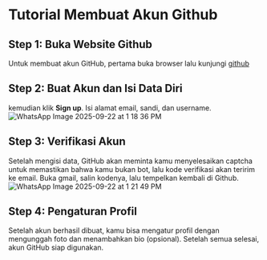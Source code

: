 # Tutorial Membuat Akun Github
## Step 1: Buka Website Github
Untuk membuat akun GitHub, pertama buka browser lalu kunjungi [github](https://github.com) 
## Step 2: Buat Akun dan Isi Data Diri
kemudian klik **Sign up**. Isi alamat email, sandi, dan username.  
![WhatsApp Image 2025-09-22 at 1 18 36 PM](https://github.com/user-attachments/assets/58eab655-3ce3-47e4-9bba-67bdee0b9589)

## Step 3: Verifikasi Akun
Setelah mengisi data, GitHub akan meminta kamu menyelesaikan captcha untuk memastikan bahwa kamu bukan bot, lalu kode verifikasi akan teririm ke email. Buka gmail, salin kodenya, lalu tempelkan kembali di Github. 
![WhatsApp Image 2025-09-22 at 1 21 49 PM](https://github.com/user-attachments/assets/e6e88a07-6c2e-4398-bb3b-5d0ef2ac116f)

## Step 4: Pengaturan Profil 
Setelah akun berhasil dibuat, kamu bisa mengatur profil dengan mengunggah foto dan menambahkan bio (opsional). Setelah semua selesai, akun GitHub siap digunakan.
